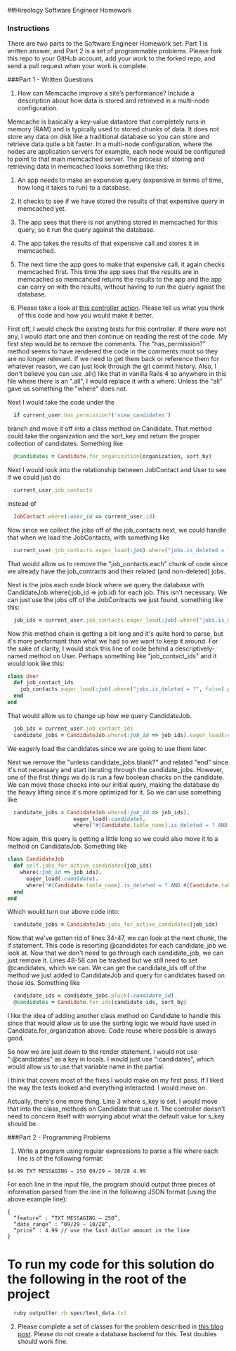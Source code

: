 ##Hireology Software Engineer Homework

### Instructions

There are two parts to the Software Engineer Homework set. Part 1 is written answer, and Part 2 is a set of programmable problems. Please fork this repo to your GitHub account, add your work to the forked repo, and send a pull request when your work is complete.

###Part 1 - Written Questions

1. How can Memcache improve a site’s performance? Include a description about how data is stored and retrieved in a multi-node configuration.

Memcache is basically a key-value datastore that completely runs in memory (RAM) and is typically used to stored chunks of data. It does not store any data on disk like a traditional database
so you can store and retrieve data quite a bit faster. In a multi-node configuration, where the nodes are application servers for example,
each node would be configured to point to that main memcached server. The process of storing and retrieving data in memcached looks something like this:

  1. An app needs to make an expensive query (expensive in terms of time, how long it takes to run) to a database.

  2. It checks to see if we have stored the results of that expensive query in memcached yet.

  3. The app sees that there is not anything stored in memcached for this query, so it run the query against the database.

  4. The app takes the results of that expensive call and stores it in memcached.

  5. The next time the app goes to make that expensive call, it again checks memcached first. This time the app sees that the results are in memcached so memcahced returns the results to the app and the app can carry on with the results, without having to run the query agaist the database.

2. Please take a look at [this controller action](https://github.com/Hireology/homework/blob/master/some_controller.rb). Please tell us what you think of this code and how you would make it better.

  First off, I would check the existing tests for this controller. If there were not any, I would start one and then continue on reading the rest of the code.
  My first step would be to remove the comments. The "has_permission?" method seems to have rendered the code in the comments moot so they are no longer
  relevant. If we need to get them back or reference them for whatever reason, we can just look through the git commit history. Also, I don't believe
  you can use .all() like that in vanilla Rails 4 so anywhere in this file where there is an ".all", I would replace it with a where. Unless the "all" gave us something
  the "where" does not.

  Next I would take the code under the
  ```ruby
    if current_user.has_permission?('view_candidates')
  ```
   branch and move it off into a class method on Candidate. That method could take the organization and the sort_key and return the proper collection of
  candidates. Something like
  ```ruby
    @candidates = Candidate.for_organization(organization, sort_by)
  ```

  Next I would look into the relationship between JobContact and User to see if we could just do
  ```ruby
    current_user.job_contacts
  ```
  instead of

  ```ruby
    JobContact.where(:user_id => current_user.id)
  ```
  Now since we collect the jobs off of the job_contacts next, we could
  handle that when we load the JobContacts, with something like
  ```ruby
    current_user.job_contacts.eager_load(:job).where("jobs.is_deleted = ?", false)
  ```
  That would allow us to remove the "job_contacts.each" chunk of code since we already have the job_contracts and their related (and non-deleted) jobs.

  Next is the jobs.each code block where we query the database with CandidateJob.where(:job_id => job.id) for each job. This isn't necessary.
  We can just use the jobs off of the JobContracts we just found, something like this:

  ```ruby
    job_ids = current_user.job_contacts.eager_load(:job).where("jobs.is_deleted = ?", false).pluck(:job_id)
  ```

  Now this method chain is getting a bit long and it's quite hard to parse, but it's more performant than
  what we had so we want to keep it around. For the sake of clarity, I would stick this line of code
  behind a descriptively-named method on User. Perhaps something like "job_contact_ids" and it would look like this:

  ```ruby
  class User
    def job_contact_ids
      job_contacts.eager_load(:job).where("jobs.is_deleted = ?", false).pluck(:job_id)
    end
  end
  ```

  That would allow us to change up how we query CandidateJob.

  ```ruby
    job_ids = current_user.job_contact_ids
    candidate_jobs = CandidateJob.where(:job_id => job_ids).eager_load(:candidate)
  ```

  We eagerly load the candidates since we are going to use them later.

  Next we remove the "unless candidate_jobs.blank?" and related "end" since it's not necessary and start iterating through the candidate_jobs. However,
  one of the first things we do is run a few boolean checks on the candidate. We can move those checks into our initial query, making the database do the heavy lifting
  since it's more optimized for it. So we can use something like

  ```ruby
    candidate_jobs = CandidateJob.where(:job_id => job_ids).
                       eager_load(:candidate).
                       where("#{Candidate.table_name}.is_deleted = ? AND #{Candidate.table_name}.is_completed = ? AND #{Candidate.table_name}.organization_id = ?",  false, true, current_user.organization_id)
  ```
  Now again, this query is getting a little long so we could also move it to a method on CandidateJob. Something like

  ```ruby
  class CandidateJob
    def self.jobs_for_active_candidates(job_ids)
      where(:job_id => job_ids).
        eager_load(:candidate).
        where("#{Candidate.table_name}.is_deleted = ? AND #{Candidate.table_name}.is_completed = ? AND #{Candidate.table_name}.organization_id = ?",  false, true, current_user.organization_id)
    end
  end
  ```

  Which would turn our above code into:
  ```ruby
    candidate_jobs = CandidateJob.jobs_for_active_candidates(job_ids)
  ```

  Now that we've gotten rid of lines 34-47, we can look at the next chunk, the if statement. This code is resorting
  @candidates for each candidate_job we look at. Now that we don't need to go through each candidate_job, we can just remove it. Lines
  48-56 can be trashed but we still need to set @candidates, which we can. We can get the candidate_ids off of
  the method we just added to CandidateJob and query for candidates based on those ids. Something like
  ```ruby
    candidate_ids = candidate_jobs.pluck(:candidate_id)
    @candidates = Candidate.for_ids(candidate_ids, sort_by)
  ```
  I like the idea of adding another class method on Candidate to handle this since that would allow us to use
  the sorting logic we would have used in Candidate.for_organization above. Code reuse where possible is always good.

  So now we are just down to the render statement. I would not use ":@candidates" as a key in locals. I would just use
  ":candidates", which would allow us to use that variable name in the partial.

  I think that covers most of the fixes I would make on my first pass. If I liked the way the tests looked
  and everything interacted. I would move on.

  Actually, there's one more thing. Line 3 where s_key is set. I would move that into the class_methods on Candidate that
  use it. The controller doesn't need to concern itself with worrying about what the default value for s_key should
  be.

###Part 2 - Programming Problems

1) Write a program using regular expressions to parse a file where each line is of the following format:

`$4.99 TXT MESSAGING – 250 09/29 – 10/28 4.99`

For each line in the input file, the program should output three pieces of information parsed from the line in the following JSON format (using the above example line):

```
{
  “feature” : “TXT MESSAGING – 250”,
  “date_range” : “09/29 – 10/28”,
  “price” : 4.99 // use the last dollar amount in the line
}
```

# To run my code for this solution do the following in the root of the project
```ruby
  ruby outputter.rb spec/test_data.txt
```

2) Please complete a set of classes for the problem described in [this blog post](http://www.adomokos.com/2012/10/the-organizations-users-roles-kata.html). Please do not create a database backend for this. Test doubles should work fine.
